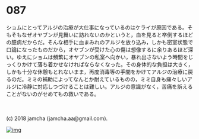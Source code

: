 # 087

ショムにとってアルジの治療が大仕事になっているのはケライが原因である。そもそもなぜオヤブンが見舞いに訪れないのかというと，血を見ると卒倒するほどの臆病だからだ。そんな相手に血まみれのアルジを放り込み，しかも密室状態で口論になったものだから，オヤブンが受けた心の傷は想像するに余りあるほど深い。ゆえにショムは頻繁にオヤブンの私室へ向かい，暴れ出さないよう時間をじっくりかけて落ち着かせなければならなくなった。その身体的な負担は大きく，しかも十分な休憩もとれないまま，再度消毒等の手間をかけてアルジの治療に戻るのだ。ミミの補助によってなんとか耐えているものの，ミミ自身も痛々しいアルジに冷静に対応しつづけることは難しい。アルジの意識がなく，苦痛を訴えることがないのがせめてもの救いである。  

<br>  
<br>  
(c) 2018 jamcha (jamcha.aa@gmail.com).  

[![img](http://i.creativecommons.org/l/by-nc-sa/4.0/88x31.png)](http://creativecommons.org/licenses/by-nc-sa/4.0/deed)